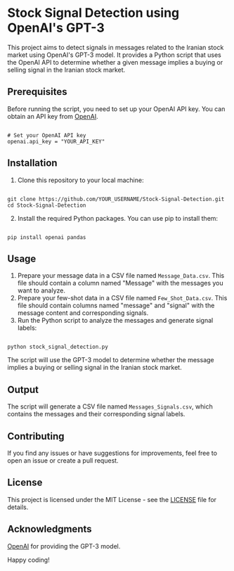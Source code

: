 
<!DOCTYPE html>

<h1>Stock Signal Detection using OpenAI's GPT-3</h1>

<p>This project aims to detect signals in messages related to the Iranian stock market using OpenAI's GPT-3 model. It provides a Python script that uses the OpenAI API to determine whether a given message implies a buying or selling signal in the Iranian stock market.</p>

<h2>Prerequisites</h2>

<p>Before running the script, you need to set up your OpenAI API key. You can obtain an API key from <a href="https://beta.openai.com/">OpenAI</a>.</p>

<pre><code>
# Set your OpenAI API key
openai.api_key = "YOUR_API_KEY"
</code></pre>

<h2>Installation</h2>

<ol>
    <li>Clone this repository to your local machine:</li>
</ol>

<pre><code>
git clone https://github.com/YOUR_USERNAME/Stock-Signal-Detection.git
cd Stock-Signal-Detection
</code></pre>

<ol start="2">
    <li>Install the required Python packages. You can use pip to install them:</li>
</ol>

<pre><code>
pip install openai pandas
</code></pre>

<h2>Usage</h2>

<ol>
    <li>Prepare your message data in a CSV file named <code>Message_Data.csv</code>. This file should contain a column named "Message" with the messages you want to analyze.</li>
    <li>Prepare your few-shot data in a CSV file named <code>Few_Shot_Data.csv</code>. This file should contain columns named "message" and "signal" with the message content and corresponding signals.</li>
    <li>Run the Python script to analyze the messages and generate signal labels:</li>
</ol>

<pre><code>
python stock_signal_detection.py
</code></pre>

<p>The script will use the GPT-3 model to determine whether the message implies a buying or selling signal in the Iranian stock market.</p>

<h2>Output</h2>

<p>The script will generate a CSV file named <code>Messages_Signals.csv</code>, which contains the messages and their corresponding signal labels.</p>

<h2>Contributing</h2>

<p>If you find any issues or have suggestions for improvements, feel free to open an issue or create a pull request.</p>

<h2>License</h2>

<p>This project is licensed under the MIT License - see the <a href="LICENSE">LICENSE</a> file for details.</p>

<h2>Acknowledgments</h2>

<p><a href="https://openai.com/">OpenAI</a> for providing the GPT-3 model.</p>

<p>Happy coding!</p>

</body>
</html>
